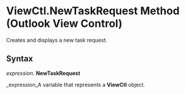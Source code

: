 
# ViewCtl.NewTaskRequest Method (Outlook View Control)

Creates and displays a new task request.


## Syntax

 _expression_. **NewTaskRequest**

 _expression_A variable that represents a  **ViewCtl** object.

